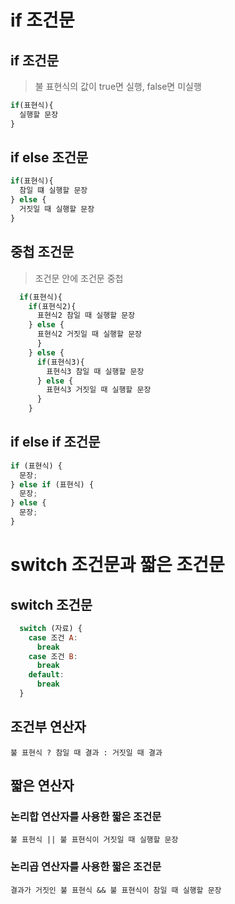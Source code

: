 # if 조건문

## if 조건문

> 불 표현식의 값이 true면 실행, false면 미실행

```javascript
if(표현식){
  실행할 문장
}
```

## if else 조건문

```javascript
if(표현식){
  참일 떄 실행할 문장
} else {
  거짓일 때 실행할 문장
}
```

## 중첩 조건문

> 조건문 안에 조건문 중첩

```javascript
  if(표현식){
    if(표현식2){
      표현식2 참일 때 실행할 문장
    } else {
      표현식2 거짓일 때 실행할 문장
      }
    } else {
      if(표현식3){
        표현식3 참일 때 실행할 문장
      } else {
        표현식3 거짓일 때 실행할 문장
      }
    }
```

## if else if 조건문

```javascript
if (표현식) {
  문장;
} else if (표현식) {
  문장;
} else {
  문장;
}
```

# switch 조건문과 짧은 조건문

## switch 조건문

```javascript
  switch (자료) {
    case 조건 A:
      break
    case 조건 B:
      break
    default:
      break
  }
```

## 조건부 연산자

`불 표현식 ? 참일 때 결과 : 거짓일 때 결과`

## 짧은 연산자

### 논리합 연산자를 사용한 짧은 조건문

`불 표현식 || 불 표현식이 거짓일 때 실행할 문장`

### 논리곱 연산자를 사용한 짧은 조건문

`결과가 거짓인 불 표현식 && 불 표현식이 참일 때 실행할 문장`
